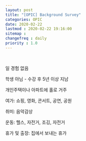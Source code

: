```yaml
---
layout: post
title: "[OPIC] Background Survey"
categories: OPIC
date: 2020-02-22
lastmod : 2020-02-22 19:16:00
sitemap :
changefreq : daily
priority : 1.0
---
```


<br>

일 경험 없음

학생 아님 -  수강 후 5년 이상 지남

개인주택이나 아파트에 홀로 거주

여가: 쇼핑, 영화, 콘서트, 공연, 공원

취미: 음악감상

운동: 헬스, 자전거, 조깅, 자전거

휴가 및 출장: 집에서 보내는 휴가

